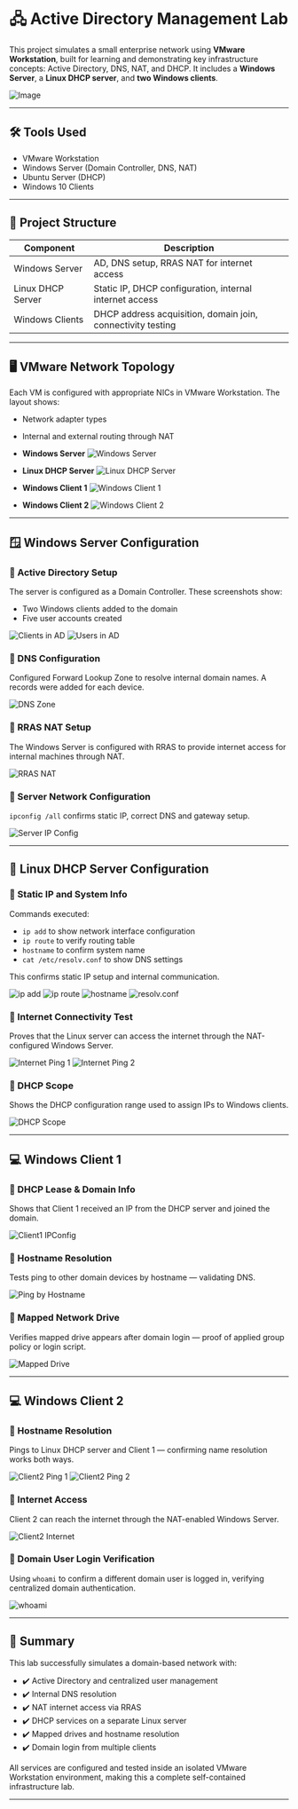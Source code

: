 # 🖧 Active Directory Management Lab

This project simulates a small enterprise network using **VMware Workstation**, built for learning and demonstrating key infrastructure concepts: Active Directory, DNS, NAT, and DHCP. It includes a **Windows Server**, a **Linux DHCP server**, and **two Windows clients**.

![Image](https://github.com/user-attachments/assets/79020814-f4ca-4502-acfb-956722cccb68)


---

## 🛠️ Tools Used

- VMware Workstation
- Windows Server (Domain Controller, DNS, NAT)
- Ubuntu Server (DHCP)
- Windows 10 Clients

---

## 🧩 Project Structure

| Component          | Description                                                     |
|--------------------|-----------------------------------------------------------------|
| Windows Server     | AD, DNS setup, RRAS NAT for internet access                     |
| Linux DHCP Server  | Static IP, DHCP configuration, internal internet access         |
| Windows Clients    | DHCP address acquisition, domain join, connectivity testing     |

---

## 🖥️ VMware Network Topology

Each VM is configured with appropriate NICs in VMware Workstation. The layout shows:
- Network adapter types
- Internal and external routing through NAT

- **Windows Server**
![Windows Server](https://github.com/user-attachments/assets/2b407740-301a-41a0-ba19-5ee00ffb537f)

- **Linux DHCP Server**
![Linux DHCP Server](https://github.com/user-attachments/assets/a43f8287-5a49-4365-8488-8beba85a1d2a)

- **Windows Client 1**
![Windows Client 1](https://github.com/user-attachments/assets/08e8a965-ea86-4ecc-b2d7-d226945c686f)

- **Windows Client 2**
![Windows Client 2](https://github.com/user-attachments/assets/2b407740-301a-41a0-ba19-5ee00ffb537f)

---

## 🪟 Windows Server Configuration

### 🔹 Active Directory Setup

The server is configured as a Domain Controller. These screenshots show:
- Two Windows clients added to the domain
- Five user accounts created

![Clients in AD](https://github.com/user-attachments/assets/23479f25-ee90-4c0b-a995-f9a739f2a74f)
![Users in AD](https://github.com/user-attachments/assets/e286a9dd-d448-4844-947d-dba291bf0d23)

### 🔹 DNS Configuration

Configured Forward Lookup Zone to resolve internal domain names. A records were added for each device.

![DNS Zone](https://github.com/user-attachments/assets/7b89139c-eb07-4806-a024-2dfc82acd872)

### 🔹 RRAS NAT Setup

The Windows Server is configured with RRAS to provide internet access for internal machines through NAT.

![RRAS NAT](https://github.com/user-attachments/assets/37ec644a-be30-45ba-a56a-779ad7b4c846)

### 🔹 Server Network Configuration

`ipconfig /all` confirms static IP, correct DNS and gateway setup.

![Server IP Config](https://github.com/user-attachments/assets/a654cd9a-7409-43e5-a4a0-0f6c7ff7f6c2)

---

## 🐧 Linux DHCP Server Configuration

### 🔹 Static IP and System Info

Commands executed:
- `ip add` to show network interface configuration
- `ip route` to verify routing table
- `hostname` to confirm system name
- `cat /etc/resolv.conf` to show DNS settings

This confirms static IP setup and internal communication.

![ip add](https://github.com/user-attachments/assets/1cbe1ab1-d548-42aa-9922-3cef836915fc)
![ip route](https://github.com/user-attachments/assets/ea23a4de-51c2-4145-8969-4dc49bcabde6)
![hostname](https://github.com/user-attachments/assets/1b3ca73d-3a85-44db-821c-de59d245776b)
![resolv.conf](https://github.com/user-attachments/assets/95b5d8ad-bed3-45a8-a847-6d5675bdfeed)

### 🔹 Internet Connectivity Test

Proves that the Linux server can access the internet through the NAT-configured Windows Server.

![Internet Ping 1](https://github.com/user-attachments/assets/4ca03bc0-aeb8-4f75-8961-d908f3fdc6b6)
![Internet Ping 2](https://github.com/user-attachments/assets/3c3487c2-6c22-4816-bf93-b11d5c0087f2)

### 🔹 DHCP Scope

Shows the DHCP configuration range used to assign IPs to Windows clients.

![DHCP Scope](https://github.com/user-attachments/assets/b4f07681-53e8-4128-b653-5b5a67be9ab1)

---

## 💻 Windows Client 1

### 🔹 DHCP Lease & Domain Info

Shows that Client 1 received an IP from the DHCP server and joined the domain.

![Client1 IPConfig](https://github.com/user-attachments/assets/6fc5909f-7ff1-49d5-864f-22211293e23b)

### 🔹 Hostname Resolution

Tests ping to other domain devices by hostname — validating DNS.

![Ping by Hostname](https://github.com/user-attachments/assets/ce039072-f27f-49e3-9aa3-bad83d97fd37)

### 🔹 Mapped Network Drive

Verifies mapped drive appears after domain login — proof of applied group policy or login script.

![Mapped Drive](https://github.com/user-attachments/assets/b5317564-54b3-4475-b1a3-006635926868)

---

## 💻 Windows Client 2

### 🔹 Hostname Resolution

Pings to Linux DHCP server and Client 1 — confirming name resolution works both ways.

![Client2 Ping 1](https://github.com/user-attachments/assets/6c62eb8e-47e1-4c9a-a494-316ff9e567fe)
![Client2 Ping 2](https://github.com/user-attachments/assets/fd482a54-d6c2-4825-ad94-3bf9b09ecff2)

### 🔹 Internet Access

Client 2 can reach the internet through the NAT-enabled Windows Server.

![Client2 Internet](https://github.com/user-attachments/assets/4e14073b-13d0-4330-bf10-3cf09d784ec6)

### 🔹 Domain User Login Verification

Using `whoami` to confirm a different domain user is logged in, verifying centralized domain authentication.

![whoami](https://github.com/user-attachments/assets/67af7ff8-2a2d-4a33-856b-47d8c6ba3947)

---

## 📌 Summary

This lab successfully simulates a domain-based network with:

- ✔️ Active Directory and centralized user management
- ✔️ Internal DNS resolution
- ✔️ NAT internet access via RRAS
- ✔️ DHCP services on a separate Linux server
- ✔️ Mapped drives and hostname resolution
- ✔️ Domain login from multiple clients

All services are configured and tested inside an isolated VMware Workstation environment, making this a complete self-contained infrastructure lab.

---

